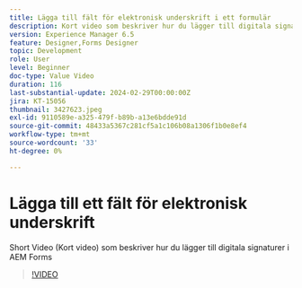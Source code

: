 ```yaml
---
title: Lägga till fält för elektronisk underskrift i ett formulär
description: Kort video som beskriver hur du lägger till digitala signaturer i ett AEM-formulär
version: Experience Manager 6.5
feature: Designer,Forms Designer
topic: Development
role: User
level: Beginner
doc-type: Value Video
duration: 116
last-substantial-update: 2024-02-29T00:00:00Z
jira: KT-15056
thumbnail: 3427623.jpeg
exl-id: 9110589e-a325-479f-b89b-a13e6bdde91d
source-git-commit: 48433a5367c281cf5a1c106b08a1306f1b0e8ef4
workflow-type: tm+mt
source-wordcount: '33'
ht-degree: 0%

---
```


# Lägga till ett fält för elektronisk underskrift

Short Video (Kort video) som beskriver hur du lägger till digitala signaturer i AEM Forms

>[!VIDEO](https://video.tv.adobe.com/v/3427623/?learn=on)
